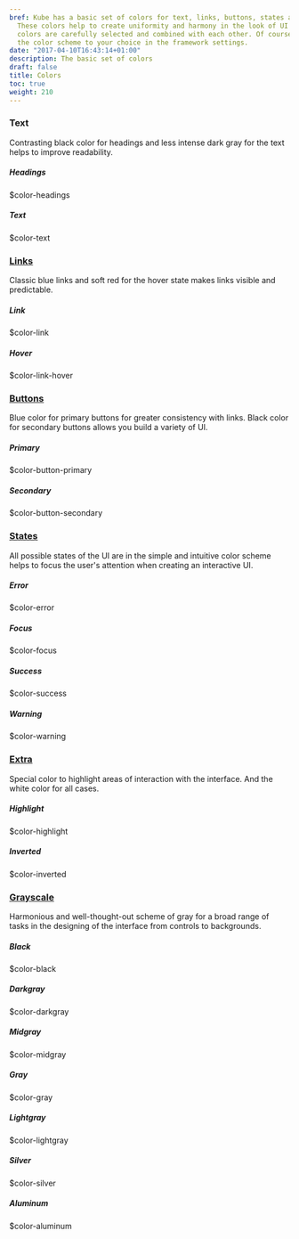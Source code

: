 ```yaml
---
bref: Kube has a basic set of colors for text, links, buttons, states and gray palette.
  These colors help to create uniformity and harmony in the look of UI elements. All
  colors are carefully selected and combined with each other. Of course, you can change
  the color scheme to your choice in the framework settings.
date: "2017-04-10T16:43:14+01:00"
description: The basic set of colors
draft: false
title: Colors
toc: true
weight: 210
---
```


<h3 class="section-head">Text</h3>
<p>Contrasting black color for headings and less intense dark gray for the text helps to improve readability.</p>
<div class="example">
  <div class="swatch-box">
    <div class="swatch-item">
      <span class="swatch swatch-bg-headings"></span>
      <h5>Headings</h5>
      <p>$color-headings</p>
    </div>
    <div class="swatch-item">
      <span class="swatch swatch-bg-text"></span>
      <h5>Text</h5>
      <p>$color-text</p>
    </div>
  </div>
</div>
<h3 class="section-head" id="h-links"><a href="#h-links">Links</a></h3>
<p>Classic blue links and soft red for the hover state makes links visible and predictable.</p>
<div class="example">
  <div class="swatch-box">
    <div class="swatch-item">
      <span class="swatch swatch-bg-link"></span>
      <h5>Link</h5>
      <p>$color-link</p>
    </div>
    <div class="swatch-item">
      <span class="swatch swatch-bg-link-hover"></span>
      <h5>Hover</h5>
      <p>$color-link-hover</p>
    </div>
  </div>
</div>
<h3 class="section-head" id="h-buttons"><a href="#h-buttons">Buttons</a></h3>
<p>Blue color for primary buttons for greater consistency with links. Black color for secondary buttons allows you build a variety of UI.</p>
<div class="example">
  <div class="swatch-box">
    <div class="swatch-item">
      <span class="swatch swatch-bg-button-primary"></span>
      <h5>Primary</h5>
      <p>$color-button-primary</p>
    </div>
    <div class="swatch-item">
      <span class="swatch swatch-bg-button-secondary"></span>
      <h5>Secondary</h5>
      <p>$color-button-secondary</p>
    </div>
  </div>
</div>
<h3 class="section-head" id="h-states"><a href="#h-states">States</a></h3>
<p>All possible states of the UI are in the simple and intuitive color scheme helps to focus the user's attention when creating an interactive UI.</p>
<div class="example">
  <div class="swatch-box">
    <div class="swatch-item">
      <span class="swatch bg-error"></span>
      <h5>Error</h5>
      <p>$color-error</p>
    </div>
    <div class="swatch-item">
      <span class="swatch bg-focus"></span>
      <h5>Focus</h5>
      <p>$color-focus</p>
    </div>
    <div class="swatch-item">
      <span class="swatch bg-success"></span>
      <h5>Success</h5>
      <p>$color-success</p>
    </div>
    <div class="swatch-item">
      <span class="swatch bg-warning"></span>
      <h5>Warning</h5>
      <p>$color-warning</p>
    </div>
  </div>
</div>
<h3 class="section-head" id="h-extra"><a href="#h-extra">Extra</a></h3>
<p>Special color to highlight areas of interaction with the interface. And the white color for all cases.</p>
<div class="example">
  <div class="swatch-box">
    <div class="swatch-item">
      <span class="swatch bg-highlight"></span>
      <h5>Highlight</h5>
      <p>$color-highlight</p>
    </div>
    <div class="swatch-item">
      <span class="swatch swatch-bg-inverted"></span>
      <h5>Inverted</h5>
      <p>$color-inverted</p>
    </div>
  </div>
</div>
<h3 class="section-head" id="h-grayscale"><a href="#h-grayscale">Grayscale</a></h3>
<p>Harmonious and well-thought-out scheme of gray for a broad range of tasks in the designing of the interface from controls to backgrounds.</p>
<div class="example">
  <div class="swatch-box">
    <div class="swatch-item">
      <span class="swatch bg-black"></span>
      <h5>Black</h5>
      <p>$color-black</p>
    </div>
    <div class="swatch-item">
      <span class="swatch bg-darkgray"></span>
      <h5>Darkgray</h5>
      <p>$color-darkgray</p>
    </div>
    <div class="swatch-item">
      <span class="swatch bg-midgray"></span>
      <h5>Midgray</h5>
      <p>$color-midgray</p>
    </div>
    <div class="swatch-item">
      <span class="swatch bg-gray"></span>
      <h5>Gray</h5>
      <p>$color-gray</p>
    </div>
    <div class="swatch-item">
      <span class="swatch bg-lightgray"></span>
      <h5>Lightgray</h5>
      <p>$color-lightgray</p>
    </div>
    <div class="swatch-item">
      <span class="swatch bg-silver"></span>
      <h5>Silver</h5>
      <p>$color-silver</p>
    </div>
    <div class="swatch-item">
      <span class="swatch bg-aluminum"></span>
      <h5>Aluminum</h5>
      <p>$color-aluminum</p>
    </div>
  </div>
</div>
